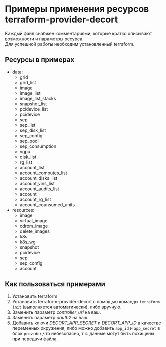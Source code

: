 # Примеры применения ресурсов terraform-provider-decort
Каждый файл снабжен комментариями, которые кратко описывают возможности и параметры ресурса.  
Для успешной работы необходим установленный terraform.
## Ресурсы в примерах
- data:
  - grid
  - grid_list
  - image
  - image_list
  - image_list_stacks
  - snapshot_list
  - pcidevice_list
  - pcidevice
  - sep
  - sep_list
  - sep_disk_list
  - sep_config
  - sep_pool
  - sep_consumption
  - vgpu
  - disk_list
  - rg_list
  - account_list
  - account_computes_list
  - account_disks_list
  - account_vins_list
  - account_audits_list
  - account
  - account_rg_list
  - account_counsumed_units
- resources:
  - image
  - virtual_image
  - cdrom_image
  - delete_images
  - k8s
  - k8s_wg
  - snapshot
  - pcidevice
  - sep
  - sep_config
  - account

## Как пользоваться примерами
1. Установить terraform
2. Установить terraform-provider-decort с помощью команды `terraform init` (выполняется автоматически), либо вручную.
3. Заменить параметр *controller_url* на ваш.
4. Заменить параметр *oauth2* на ваш.
5. Добавить ключи 
*DECORT_APP_SECRET* и *DECORT_APP_ID* 
в качестве переменных окружения, либо 
можно добавить `app_id` и `app_secret` 
в блок `provider`,что небезопасно, т.к. данные
могут быть похищены при передачи файла.
